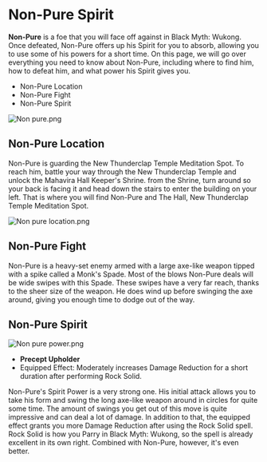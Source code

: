 # Non-Pure Spirit

**Non-Pure** is a foe that you will face off against in Black Myth: Wukong. Once defeated, Non-Pure offers up his Spirit for you to absorb, allowing you to use some of his powers for a short time. On this page, we will go over everything you need to know about Non-Pure, including where to find him, how to defeat him, and what power his Spirit gives you. 

* Non-Pure Location
* Non-Pure Fight
* Non-Pure Spirit

![Non pure.png](https://oyster.ignimgs.com/mediawiki/apis.ign.com/black-myth-wukong/2/2c/Non_pure.png)

## Non-Pure Location

Non-Pure is guarding the New Thunderclap Temple Meditation Spot. To reach him, battle your way through the New Thunderclap Temple and unlock the Mahavira Hall Keeper's Shrine. from the Shrine, turn around so your back is facing it and head down the stairs to enter the building on your left. That is where you will find Non-Pure and The Hall, New Thunderclap Temple Meditation Spot. 

![Non pure location.png](https://oyster.ignimgs.com/mediawiki/apis.ign.com/black-myth-wukong/8/81/Non_pure_location.png)

## Non-Pure Fight

Non-Pure is a heavy-set enemy armed with a large axe-like weapon tipped with a spike called a Monk's Spade. Most of the blows Non-Pure deals will be wide swipes with this Spade. These swipes have a very far reach, thanks to the sheer size of the weapon. He does wind up before swinging the axe around, giving you enough time to dodge out of the way. 

## Non-Pure Spirit

![Non pure power.png](https://oyster.ignimgs.com/mediawiki/apis.ign.com/black-myth-wukong/c/c6/Non_pure_power.png)

  * **Precept Upholder**
  * Equipped Effect: Moderately increases Damage Reduction for a short duration after performing Rock Solid. 

Non-Pure's Spirit Power is a very strong one. His initial attack allows you to take his form and swing the long axe-like weapon around in circles for quite some time. The amount of swings you get out of this move is quite impressive and can deal a lot of damage. In addition to that, the equipped effect grants you more Damage Reduction after using the Rock Solid spell. Rock Solid is how you Parry in Black Myth: Wukong, so the spell is already excellent in its own right. Combined with Non-Pure, however, it's even better. 


